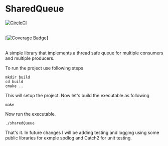 
# SharedQueue
[![CircleCI](https://circleci.com/gh/RentMe2/SharedQueue.svg?style=svg)](https://github.com/RentMe2/SharedQueue)
<br />
<br />

[![Coverage Badge](https://img.shields.io/endpoint?url=https://gist.githubusercontent.com/RentMe2/52019294b0eaaae8927f305e7c1b7052/raw/test.json)]
<br />
<br />


A simple library that implements a thread safe queue for multiple consumers and multiple producers.  

To run the project use following steps
```
mkdir build
cd build
cmake ..
```

This will setup the project. Now let's build the executable as following
```
make 
```

Now run the executable. 
```
./sharedQueue
```

That's it. In future changes I will be adding testing and logging using some public libraries
for exmple spdlog and Catch2 for unit testing.



